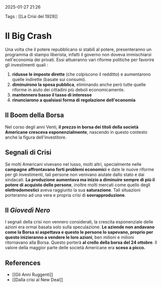 2025-01-27 21:26

Tags : [[La Crisi del 1929]]

# Il Big Crash

Una volta che il potere repubblicano si stabilì al potere, presenteranno un programma di stampo liberista, infatti il governo non doveva immischiarsi nell'economia dei privati. Essi attueranno vari riforme politiche per favorire gli investimenti quali : 
1. **ridusse le imposte dirette** (che colpiscono il redditto) e aumentarono quelle indirette (basate sui consumi).
2. **diminuirono la spesa pubblica**, eliminando anche però tutte quelle riforme in aiuto dei cittadini più deboli economicamente.
3. **mantennero basso il tasso di interesse**
4. **rinunciarono a qualsiasi forma di regolazione dell'economia**

## Il Boom della Borsa
Nel corso degli anni Venti, **il prezzo in borsa dei titoli della società Americane cresceva esponenzialmente**, nascendo in questo contesto anche la figura dell'investitore.

## Segnali di Crisi
Se molti Americani vivevano nel lusso, molti altri, specialmente nelle **campagne** **affrontavano forti problemi economici** e date le nuove riforme per gli investimenti, tali persone non venivano aiutate dallo stato e dai sindacati. 
**La produzione aumentava ma inizio a diminuire sempre di più il potere di acquisto delle persone**, inoltre molti mercati come quello degli **elettrodomestici** aveva raggiunto la sua **saturazione**. Tali situazioni porteranno ad una vera e propria crisi di **sovrapproduzione**.

## Il *Giovedì Nero*
I segnali della crisi non vennero considerati, la crescita esponenziale delle azioni era ormai basata solo sulla speculazione. **Le aziende non andavano come la Borsa si aspettava e questo le persone lo sapevano, proprio per questo inizieranno a vendere le loro azioni**, ben milioni e milioni ritornavano alla Borsa.
Questo porterà **al crollo della borsa del 24 ottobre**. Il valore della maggior parte delle società Americane era **sceso a picco.**
## References

- [[Gli Anni Ruggenti]]
- [[Dalla crisi al New Deal]]